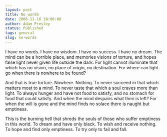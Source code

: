```yaml
---
layout: post
title: No words
date: 2006-11-16 18:06:00
author: Adam Presley
status: Published
tags: general
slug: no-words
---
```


I have no words. I have no wisdom. I have no success. I have no dream.
The mind can be a horrible place, and memories visions of torture, and
hopes false light never given life outside the dark. For light cannot
illuminate that which has no vision, no place of origin, no destination.
For where can light go when there is nowhere to be found?  
  
And that is true torture. Nowhere. Nothing. To never succeed in that
which matters most to a mind. To never taste that which a soul craves
more than light. To always hunger and have not food to satisfy, and no
stomach for food that could satisfy. And when the mind despairs what
then is left? For when the will is gone and the mind finds no solace
there is naught but emptiness.  
  
This is the burning hell that shreds the souls of those who suffer
emptiness in this world. To dream and have only black. To wish and
receive nothing. To hope and find only emptiness. To try only to fail
and fall.

